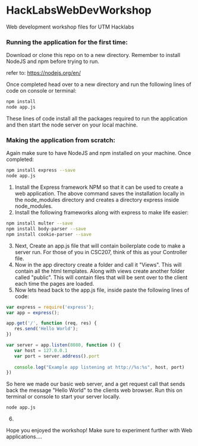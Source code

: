 # HackLabsWebDevWorkshop
Web development workshop files for UTM Hacklabs

### Running the application for the first time:
Download or clone this repo on to a new directory.
Remember to install NodeJS and npm before trying to run.

refer to: https://nodejs.org/en/

Once completed head over to a new directory and run the following lines of code on console or terminal:

```bash
npm install
node app.js
```

These lines of code install all the packages required to run the application and then start the node server on your local machine.

### Making the application from scratch:
Again make sure to have NodeJS and npm installed on your machine. Once completed:
```bash
npm install express --save
node app.js
```
1. Install the Express framework NPM so that it can be used to create a web application.
The above command saves the installation locally in the node_modules directory and creates a directory express inside node_modules.
2. Install the following frameworks along with express to make life easier:
```bash
npm install multer --save
npm install body-parser --save
npm install cookie-parser --save
```
3. Next, Create an app.js file that will contain boilerplate code to make a server run. For those of you in CSC207, think of this as your Controller file.
4. Now in the app directory create a folder and call it "Views". This will contain all the html templates. Along with views create another folder called "public". This will contain files that will be sent over to the client each time the pages are loaded.
5. Now lets head back to the app.js file, inside paste the following lines of code:
```javascript
var express = require('express');
var app = express();

app.get('/', function (req, res) {
   res.send('Hello World');
})

var server = app.listen(8080, function () {
   var host = 127.0.0.1
   var port = server.address().port 
   
   console.log("Example app listening at http://%s:%s", host, port)
})
```
So here we made our basic web server, and a get request call that sends back the message "Hello World" to the clients web browser. Run this on terminal or console to start your server locally.
```bash
node app.js
```
6. 

Hope you enjoyed the workshop! Make sure to experiment further with Web applications....
